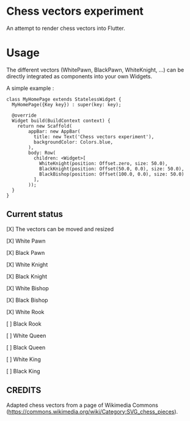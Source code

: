 # Chess vectors experiment

An attempt to render chess vectors into Flutter.

# Usage

The different vectors (WhitePawn, BlackPawn, WhiteKnight, ...) can be directly integrated as
components into your own Widgets.

A simple example :

```
class MyHomePage extends StatelessWidget {
  MyHomePage({Key key}) : super(key: key);

  @override
  Widget build(BuildContext context) {
    return new Scaffold(
        appBar: new AppBar(
          title: new Text('Chess vectors experiment'),
          backgroundColor: Colors.blue,
        ),
        body: Row(
          children: <Widget>[
            WhiteKnight(position: Offset.zero, size: 50.0),
            BlackKnight(position: Offset(50.0, 0.0), size: 50.0),
            BlackBishop(position: Offset(100.0, 0.0), size: 50.0)
          ],
        ));
  }
}
```


## Current status

[X] The vectors can be moved and resized

[X] White Pawn

[X] Black Pawn

[X] White Knight

[X] Black Knight

[X] White Bishop

[X] Black Bishop

[X] White Rook

[ ] Black Rook

[ ] White Queen

[ ] Black Queen

[ ] White King

[ ] Black King

## CREDITS

Adapted chess vectors from a page of Wikimedia Commons
 (https://commons.wikimedia.org/wiki/Category:SVG_chess_pieces).
